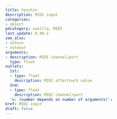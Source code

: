 ```yaml
---
title: touchin
description: MIDI input
categories:
- object
pdcategory: vanilla, MIDI
last_update: 0.48-2
see_also:
- notein
- noteout
arguments:
- description: MIDI channel/port
  type: float
outlets:
  1st:
  - type: float
    description: MIDI aftertouch value.
  2nd:
  - type: float
    description: MIDI channel/port
  'n: (number depends on number of arguments)':
bref: MIDI input
draft: false
---
```


